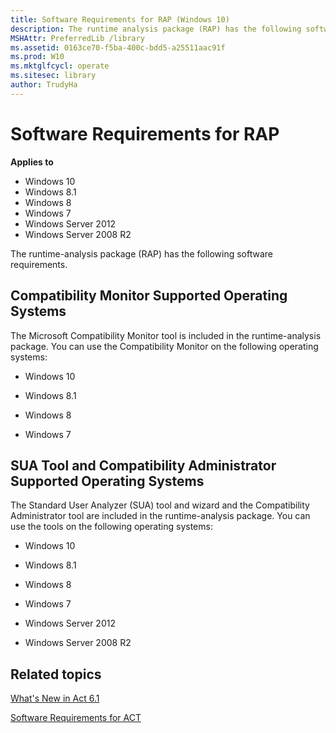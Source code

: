 ```yaml
---
title: Software Requirements for RAP (Windows 10)
description: The runtime analysis package (RAP) has the following software requirements.
MSHAttr: PreferredLib /library
ms.assetid: 0163ce70-f5ba-400c-bdd5-a25511aac91f
ms.prod: W10
ms.mktglfcycl: operate
ms.sitesec: library
author: TrudyHa
---
```


# Software Requirements for RAP


**Applies to**

-   Windows 10
-   Windows 8.1
-   Windows 8
-   Windows 7
-   Windows Server 2012
-   Windows Server 2008 R2

The runtime-analysis package (RAP) has the following software requirements.

## Compatibility Monitor Supported Operating Systems


The Microsoft Compatibility Monitor tool is included in the runtime-analysis package. You can use the Compatibility Monitor on the following operating systems:

-   Windows 10

-   Windows 8.1

-   Windows 8

-   Windows 7

## SUA Tool and Compatibility Administrator Supported Operating Systems


The Standard User Analyzer (SUA) tool and wizard and the Compatibility Administrator tool are included in the runtime-analysis package. You can use the tools on the following operating systems:

-   Windows 10

-   Windows 8.1

-   Windows 8

-   Windows 7

-   Windows Server 2012

-   Windows Server 2008 R2

## Related topics


[What's New in Act 6.1](whats-new-in-act-60.md)

[Software Requirements for ACT](software-requirements-for-act.md)

 

 





